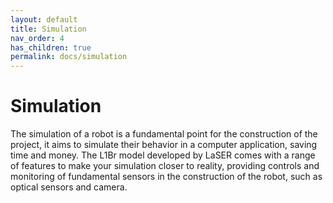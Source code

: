```yaml
---
layout: default
title: Simulation
nav_order: 4
has_children: true
permalink: docs/simulation
---
```


# Simulation

The simulation of a robot is a fundamental point for the construction of the project, it aims to simulate their behavior in a computer application, saving time and money. The L1Br model developed by LaSER comes with a range of features to make your simulation closer to reality, providing controls and monitoring of fundamental sensors in the construction of the robot, such as optical sensors and camera.